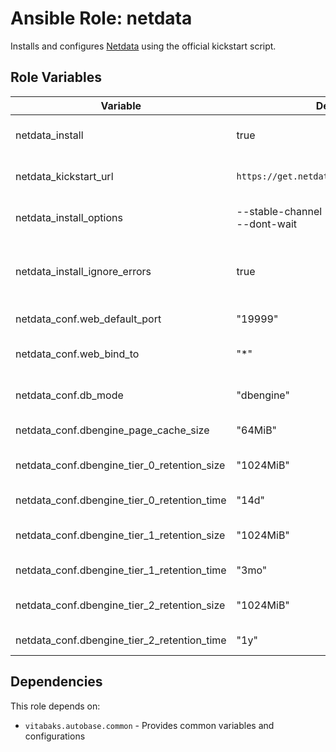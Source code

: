 # Ansible Role: netdata

Installs and configures [Netdata](https://github.com/netdata/netdata) using the official kickstart script.

## Role Variables

| Variable | Default | Description |
|---|---|---|
| netdata_install | true | Enable Netdata installation and configuration. |
| netdata_kickstart_url | `https://get.netdata.cloud/kickstart.sh` | URL to the Netdata kickstart installer script. |
| netdata_install_options | --stable-channel --disable-telemetry --dont-wait | Extra options passed to [kickstart.sh](https://learn.netdata.cloud/docs/netdata-agent/installation/linux/). |
| netdata_install_ignore_errors | true | Continue playbook even if Netdata installation/config fails. |
| netdata_conf.web_default_port | "19999" | Port for the Netdata web UI. |
| netdata_conf.web_bind_to | "*" | Address to bind the Netdata web server. |
| netdata_conf.db_mode | "dbengine" | Storage mode: dbengine, ram, none. |
| netdata_conf.dbengine_page_cache_size | "64MiB" | In-memory page cache size. |
| netdata_conf.dbengine_tier_0_retention_size | "1024MiB" | Tier 0 retention size (per-second data). |
| netdata_conf.dbengine_tier_0_retention_time | "14d" | Tier 0 retention time. |
| netdata_conf.dbengine_tier_1_retention_size | "1024MiB" | Tier 1 retention size (per-minute data). |
| netdata_conf.dbengine_tier_1_retention_time | "3mo" | Tier 1 retention time. |
| netdata_conf.dbengine_tier_2_retention_size | "1024MiB" | Tier 2 retention size (per-hour data). |
| netdata_conf.dbengine_tier_2_retention_time | "1y" | Tier 2 retention time. |

## Dependencies

This role depends on:
- `vitabaks.autobase.common` - Provides common variables and configurations
